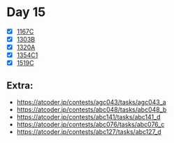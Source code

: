 # Day 15
- [x] [1167C](https://codeforces.com/problemset/problem/1167/C)
- [x] [1303B](https://codeforces.com/problemset/problem/1303/B)
- [x] [1320A](https://codeforces.com/problemset/problem/1320/A)
- [x] [1354C1](https://codeforces.com/problemset/problem/1354/C1)
- [x] [1519C](https://codeforces.com/problemset/problem/1519/C)

## Extra:
- https://atcoder.jp/contests/agc043/tasks/agc043_a
- https://atcoder.jp/contests/abc048/tasks/abc048_b
- https://atcoder.jp/contests/abc141/tasks/abc141_d
- https://atcoder.jp/contests/abc076/tasks/abc076_c
- https://atcoder.jp/contests/abc127/tasks/abc127_d